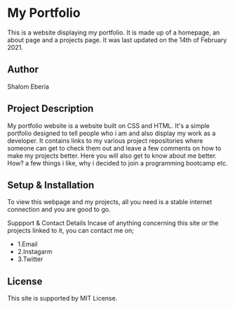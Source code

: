 <h1>My Portfolio</h1>
This is a website displaying my portfolio. It is made up of a homepage, an about page and a projects page. It was last updated on the 14th of February 2021.

<h2>Author</h2>
Shalom Eberia

<h2>Project Description</h2>
My portfolio website is a website built on CSS and HTML. It's a simple portfolio designed to tell people who i am and also display my work as a developer. It contains links to my various project repositories where someone can get to check them out and leave a few comments on how to make my projects better. Here you will also get to know about me better. How? a few things i like, why i decided to join a programming bootcamp etc.

<h2>Setup & Installation</h2>
To view this webpage and my projects, all you need is a stable internet connection and you are good to go.

Suppport & Contact Details
Incase of anything concerning this site or the projects linked to it, you can contact me on;
<ul>
<li>1.Email</li>
<li>2.Instagarm</li>
<li>3.Twitter</li>
</ul>

 <h2>License</h2>
 This site is supported by MIT License.